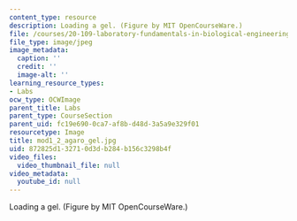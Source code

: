 ```yaml
---
content_type: resource
description: Loading a gel. (Figure by MIT OpenCourseWare.)
file: /courses/20-109-laboratory-fundamentals-in-biological-engineering-fall-2007/872825d132710d3db284b156c3298b4f_mod1_2_agaro_gel.jpg
file_type: image/jpeg
image_metadata:
  caption: ''
  credit: ''
  image-alt: ''
learning_resource_types:
- Labs
ocw_type: OCWImage
parent_title: Labs
parent_type: CourseSection
parent_uid: fc19e690-0ca7-af8b-d48d-3a5a9e329f01
resourcetype: Image
title: mod1_2_agaro_gel.jpg
uid: 872825d1-3271-0d3d-b284-b156c3298b4f
video_files:
  video_thumbnail_file: null
video_metadata:
  youtube_id: null
---
```

Loading a gel. (Figure by MIT OpenCourseWare.)

